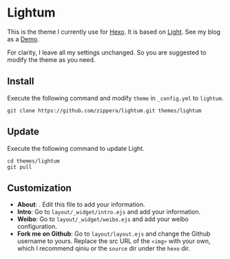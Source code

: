 # Lightum

This is the theme I currently use for [Hexo](http://hexo.io/). It is based on [Light](https://github.com/hexojs/hexo-theme-light). See my blog as a [Demo](http://blog.greekw.com/).

For clarity, I leave all my settings unchanged. So you are suggested to modify the theme as you need.

## Install

Execute the following command and modify `theme` in `_config.yml` to `lightum`.

```
git clone https://github.com/zippera/lightum.git themes/lightum
```

## Update

Execute the following command to update Light.

```
cd themes/lightum
git pull
```

## Customization

- **About**: . Edit this file to add your information. 
- **Intro**: Go to `layout/_widget/intro.ejs` and add your information.
- **Weibo**: Go to `layout/_widget/weibo.ejs` and add your weibo configuration.
- **Fork me on Github**: Go to `layout/layout.ejs` and change the Github username to yours. Replace the src URL of the `<img>` with your own, which I recommend qiniu or the `source` dir under the `hexo` dir.
